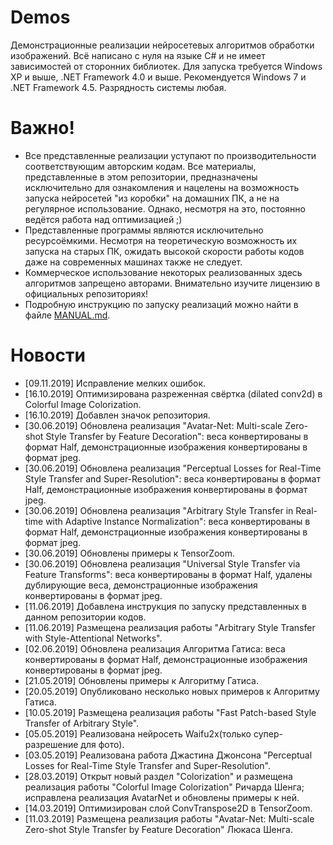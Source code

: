 # Demos
Демонстрационные реализации нейросетевых алгоритмов обработки изображений. Всё написано с нуля на языке C# и не имеет зависимостей от сторонних библиотек. Для запуска требуется Windows XP и выше, .NET Framework 4.0 и выше. Рекомендуется Windows 7 и .NET Framework 4.5. Разрядность системы любая.

# Важно!

* Все представленные реализации уступают по производительности соответствующим авторским кодам. Все материалы, представленные в этом репозитории, предназначены исключительно для ознакомления и нацелены на возможность запуска нейросетей "из коробки" на домашних ПК, а не на регулярное использование. Однако, несмотря на это, постоянно ведётся работа над оптимизацией ;)
* Представленные программы являются исключительно ресурсоёмкими. Несмотря на теоретическую возможность их запуска на старых ПК, ожидать высокой скорости работы кодов даже на современных машинах также не следует.
* Коммерческое использование некоторых реализованных здесь алгоритмов запрещено авторами. Внимательно изучите лицензию в официальных репозиториях!
* Подробную инструкцию по запуску реализаций можно найти в файле [MANUAL.md](https://github.com/ColorfulSoft/StyleTransfer-Colorization-SuperResolution/blob/master/MANUAL.md).

# Новости

* [09.11.2019] Исправление мелких ошибок.
* [16.10.2019] Оптимизирована разреженная свёртка (dilated conv2d) в Colorful Image Colorization.
* [16.10.2019] Добавлен значок репозитория.
* [30.06.2019] Обновлена реализация "Avatar-Net: Multi-scale Zero-shot Style Transfer by Feature Decoration": веса конвертированы в формат Half, демонстрационные изображения конвертированы в формат jpeg.
* [30.06.2019] Обновлена реализация "Perceptual Losses for Real-Time Style Transfer and Super-Resolution": веса конвертированы в формат Half, демонстрационные изображения конвертированы в формат jpeg.
* [30.06.2019] Обновлена реализация "Arbitrary Style Transfer in Real-time with Adaptive Instance Normalization": веса конвертированы в формат Half, демонстрационные изображения конвертированы в формат jpeg.
* [30.06.2019] Обновлены примеры к TensorZoom.
* [30.06.2019] Обновлена реализация "Universal Style Transfer via Feature Transforms": веса конвертированы в формат Half, удалены дублирующие веса, демонстрационные изображения конвертированы в формат jpeg.
* [11.06.2019] Добавлена инструкция по запуску представленных в данном репозитории кодов.
* [11.06.2019] Размещена реализация работы "Arbitrary Style Transfer with Style-Attentional Networks".
* [02.06.2019] Обновлена реализация Алгоритма Гатиса: веса конвертированы в формат Half, демонстрационные изображения конвертированы в формат jpeg.
* [21.05.2019] Обновлены примеры к Алгоритму Гатиса.
* [20.05.2019] Опубликовано несколько новых примеров к Алгоритму Гатиса.
* [10.05.2019] Размещена реализация работы "Fast Patch-based Style Transfer of Arbitrary Style".
* [05.05.2019] Реализована нейросеть Waifu2x(только супер-разрешение для фото).
* [03.05.2019] Реализована работа Джастина Джонсона "Perceptual Losses for Real-Time Style Transfer and Super-Resolution".
* [28.03.2019] Открыт новый раздел "Colorization" и размещена реализация работы "Colorful Image Colorization" Ричарда Шенга; исправлена реализация AvatarNet и обновлены примеры к ней.
* [14.03.2019] Оптимизирован слой ConvTranspose2D в TensorZoom.
* [11.03.2019] Размещена реализация работы "Avatar-Net: Multi-scale Zero-shot Style Transfer by Feature Decoration" Люкаса Шенга.
